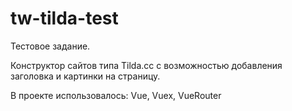 # tw-tilda-test

Тестовое задание.

Конструктор сайтов типа Tilda.cc с возможностью добавления заголовка и картинки на страницу.

В проекте использовалось: Vue, Vuex, VueRouter


